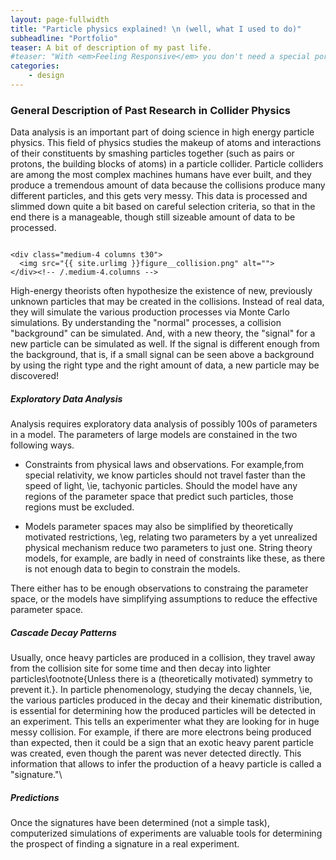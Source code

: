 ```yaml
---
layout: page-fullwidth
title: "Particle physics explained! \n (well, what I used to do)"
subheadline: "Portfolio"
teaser: A bit of description of my past life.
#teaser: "With <em>Feeling Responsive</em> you don't need a special portfolio template. Just check out the great possibilities of the <a href='http://foundation.zurb.com/docs/components/grid.html'>foundation grid</a> and experiment with it."
categories:
    - design
---
```


<!-- # Physics -->

### General Description of Past Research in Collider Physics

Data analysis is an important part of doing science in high energy particle physics.
This field of physics studies the makeup of atoms and interactions of their
constituents by smashing particles together (such as pairs or protons, the building blocks of atoms) in a particle collider. Particle colliders are among the most complex machines humans have ever built, and they
produce a tremendous amount of data because the collisions produce many different
particles, and this gets very messy.  This data is processed and slimmed down quite a bit based on careful selection criteria, so that in the end there is a manageable, though still sizeable amount of data to be processed.

<div class="row">
    <div class="medium-4 columns t30">
    <img src="{{ site.urlimg }}figure__atom.png" alt="">
    </div><!-- /.medium-4.columns -->

    <div class="medium-4 columns t30">
      <img src="{{ site.urlimg }}figure__collision.png" alt="">
    </div><!-- /.medium-4.columns -->

</div>

High-energy theorists often hypothesize the existence of new, previously unknown 
particles that may be created in the collisions.  Instead of real data, they will
simulate the various production processes via Monte Carlo simulations.  By understanding the "normal" processes, a collision "background" can be simulated.  And, with a new theory, the "signal" for a new  particle can be simulated as well.  If the signal is different enough from the background, that is, if a small signal can be seen above a background by using the right type and the right amount of data, a new particle may be discovered!



##### Exploratory Data Analysis

Analysis requires exploratory data analysis of possibly 100s of parameters in
a model.  The parameters of large models are constained in the two
following ways.
  * Constraints from physical laws and observations.  For example,from special relativity, we know particles should not travel faster 
    than the speed of light, \ie, tachyonic particles.  Should the model have any regions of the parameter space that predict such particles, those regions must be excluded.

  * Models parameter spaces may also be simplified by 
    theoretically motivated restrictions, \eg, relating two parameters 
    by a yet unrealized physical mechanism reduce two parameters to
    just one.  String theory models, for example, are badly in need of
    constraints like these, as there is not enough data to begin to 
    constrain the models.

There either has to be enough observations to constraing the 
parameter space, or the models have simplifying assumptions to reduce the 
effective parameter space.

##### Cascade Decay Patterns

Usually, once heavy particles are produced in a collision, they travel away from
the collision site for some time and then decay into lighter 
particles\footnote{Unless there is a (theoretically motivated) symmetry to prevent it.}.   In
particle phenomenology, studying the decay channels, \ie, the various
particles produced in the decay and their kinematic distribution, is 
essential for determining how the produced particles will be detected
in an experiment.  This tells an experimenter what they are looking for
in huge messy collision.  For example, if there are more electrons being 
produced than expected, then it could be a sign that an exotic heavy parent
particle was created, even though the parent was never detected directly.
This information that allows to infer the production of a heavy 
particle is called a "signature."\\

##### Predictions

Once the signatures have been determined (not a simple task), computerized 
simulations of experiments are valuable tools for determining the prospect
of finding a signature in a real experiment.

<!-- ## Description of Research in Dark Matter

Through cosmological and particle-physics measurements, the composition of the
visible universe is understood.  It is roughly broken down as 
\begin{itemize}
\item 70\% Dark Energy,

\item 4\% Normal (Baryonic) Matter, and 

\item 25\% Dark Matter (DM).
\end{itemize}
\begin{figure}[htbp]
\centering
\includegraphics[scale=.5]{figure__dark_matter_pie_chart.pdf}
\end{figure}

The last of these, the particle-physics dark matter problem, requires that the DM particle be massive enough to account for the relic dark matter abundance as well as cold enough to allow for structure formation on small scales in the early universe.\\
 -->

<!--more-->


